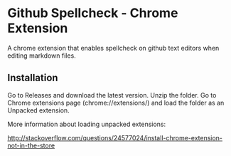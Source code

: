 # Github Spellcheck - Chrome Extension

A chrome extension that enables spellcheck on github text editors when editing markdown files.

## Installation

Go to Releases and download the latest version.
Unzip the folder.
Go to Chrome extensions page (chrome://extensions/) and load the folder as an Unpacked extension.

More information about loading unpacked extensions:

http://stackoverflow.com/questions/24577024/install-chrome-extension-not-in-the-store

